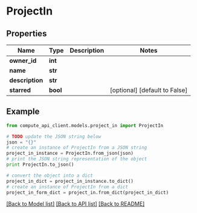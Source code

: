 # ProjectIn


## Properties
Name | Type | Description | Notes
------------ | ------------- | ------------- | -------------
**owner_id** | **int** |  | 
**name** | **str** |  | 
**description** | **str** |  | 
**starred** | **bool** |  | [optional] [default to False]

## Example

```python
from compute_api_client.models.project_in import ProjectIn

# TODO update the JSON string below
json = "{}"
# create an instance of ProjectIn from a JSON string
project_in_instance = ProjectIn.from_json(json)
# print the JSON string representation of the object
print ProjectIn.to_json()

# convert the object into a dict
project_in_dict = project_in_instance.to_dict()
# create an instance of ProjectIn from a dict
project_in_form_dict = project_in.from_dict(project_in_dict)
```
[[Back to Model list]](../README.md#documentation-for-models) [[Back to API list]](../README.md#documentation-for-api-endpoints) [[Back to README]](../README.md)


